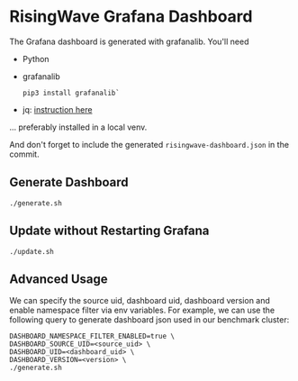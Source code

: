 # RisingWave Grafana Dashboard

The Grafana dashboard is generated with grafanalib. You'll need 

- Python
- grafanalib

  ```
  pip3 install grafanalib`
  ```

- jq: [instruction here](https://stedolan.github.io/jq/download/)

... preferably installed in a local venv.

And don't forget to include the generated `risingwave-dashboard.json` in the commit.

## Generate Dashboard

```
./generate.sh
```

## Update without Restarting Grafana

```
./update.sh
```

## Advanced Usage
We can specify the source uid, dashboard uid, dashboard version and enable namespace filter via env variables. 
For example, we can use the following query to generate dashboard json used in our benchmark cluster:
```
DASHBOARD_NAMESPACE_FILTER_ENABLED=true \
DASHBOARD_SOURCE_UID=<source_uid> \
DASHBOARD_UID=<dashboard_uid> \
DASHBOARD_VERSION=<version> \
./generate.sh
```
